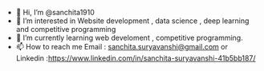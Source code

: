 - 👋 Hi, I’m @sanchita1910
- 👀 I’m interested in Website development , data science , deep learning and competitive programming
- 🌱 I’m currently learning web develoment , competitive programming.
- 📫 How to reach me  Email : sanchita.suryavanshi@gmail.com or Linkedin :https://www.linkedin.com/in/sanchita-suryavanshi-41b5bb187/


